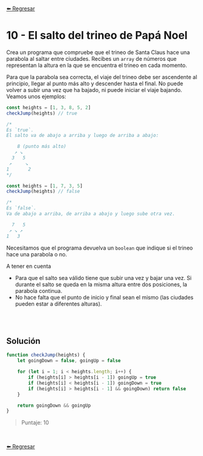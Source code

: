 [⬅️ Regresar](https://github.com/cosmoart/adventJS)

# 10 - El salto del trineo de Papá Noel

Crea un programa que compruebe que el trineo de Santa Claus hace una parabola al saltar entre ciudades. Recibes un `array` de números que representan la altura en la que se encuentra el trineo en cada momento.

Para que la parabola sea correcta, el viaje del trineo debe ser ascendente al principio, llegar al punto más alto y descender hasta el final. No puede volver a subir una vez que ha bajado, ni puede iniciar el viaje bajando. Veamos unos ejemplos:

```js
const heights = [1, 3, 8, 5, 2]
checkJump(heights) // true

/*
Es `true`.
El salto va de abajo a arriba y luego de arriba a abajo:

    8 (punto más alto)
   ↗ ↘
  3   5
 ↗     ↘
1       2
*/

const heights = [1, 7, 3, 5]
checkJump(heights) // false

/*
Es `false`.
Va de abajo a arriba, de arriba a abajo y luego sube otra vez.

  7   5
 ↗ ↘ ↗
1   3
```

Necesitamos que el programa devuelva un `boolean` que indique si el trineo hace una parabola o no.

A tener en cuenta
- Para que el salto sea válido tiene que subir una vez y bajar una vez. Si durante el salto se queda en la misma altura entre dos posiciones, la parabola continua.
- No hace falta que el punto de inicio y final sean el mismo (las ciudades pueden estar a diferentes alturas).

<br/>
<br/>

## Solución

```js
function checkJump(heights) {
	let goingDown = false, goingUp = false

	for (let i = 1; i < heights.length; i++) {
		if (heights[i] > heights[i - 1]) goingUp = true
		if (heights[i] < heights[i - 1]) goingDown = true
		if (heights[i] > heights[i - 1] && goingDown) return false
	}

	return goingDown && goingUp
}
```

> Puntaje: 10

<br/>

[⬅️ Regresar](https://github.com/cosmoart/adventJS)